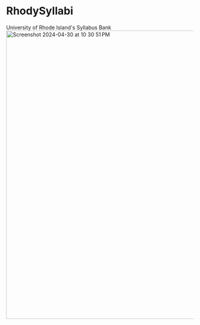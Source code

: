 # RhodySyllabi
University of Rhode Island's Syllabus Bank
<img width="775" alt="Screenshot 2024-04-30 at 10 30 51 PM" src="https://github.com/ernolfur/RhodySyllabi/assets/86808155/3613cd28-7255-4280-80c9-f6b87276933d">
